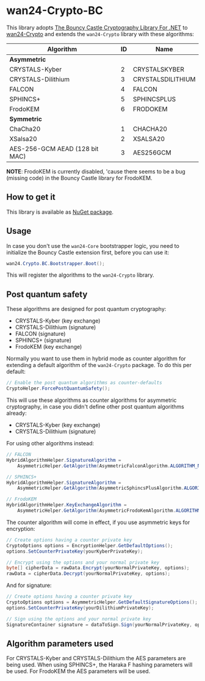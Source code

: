 # wan24-Crypto-BC

This library adopts 
[The Bouncy Castle Cryptography Library For .NET](https://github.com/bcgit/bc-csharp) 
to [wan24-Crypto](https://www.nuget.org/packages/wan24-Crypto/) and extends 
the `wan24-Crypto` library with these algorithms:

| Algorithm | ID | Name |
| --- | --- | --- |
| **Asymmetric** |  |  |
| CRYSTALS-Kyber | 2 | CRYSTALSKYBER |
| CRYSTALS-Dilithium | 3 | CRYSTALSDILITHIUM |
| FALCON | 4 | FALCON |
| SPHINCS+ | 5 | SPHINCSPLUS |
| FrodoKEM | 6 | FRODOKEM |
| **Symmetric** |  |  |
| ChaCha20 | 1 | CHACHA20 |
| XSalsa20 | 2 | XSALSA20 |
| AES-256-GCM AEAD (128 bit MAC) | 3 | AES256GCM |

**NOTE**: FrodoKEM is currently disabled, 'cause there seems to be a bug 
(missing code) in the Bouncy Castle library for FrodoKEM.

## How to get it

This library is available as 
[NuGet package](https://www.nuget.org/packages/wan24-Crypto-BC/).

## Usage

In case you don't use the `wan24-Core` bootstrapper logic, you need to 
initialize the Bouncy Castle extension first, before you can use it:

```cs
wan24.Crypto.BC.Bootstrapper.Boot();
```

This will register the algorithms to the `wan24-Crypto` library.

## Post quantum safety

These algorithms are designed for post quantum cryptography:

- CRYSTALS-Kyber (key exchange)
- CRYSTALS-Dilithium (signature)
- FALCON (signature)
- SPHINCS+ (signature)
- FrodoKEM (key exchange)

Normally you want to use them in hybrid mode as counter algorithm for 
extending a default algorithm of the `wan24-Crypto` package. To do this per 
default:

```cs
// Enable the post quantum algorithms as counter-defaults
CryptoHelper.ForcePostQuantumSafety();
```

This will use these algorithms as counter algorithms for asymmetric 
cryptography, in case you didn't define other post quantum algorithms already:

- CRYSTALS-Kyber (key exchange)
- CRYSTALS-Dilithium (signature)

For using other algorithms instead:

```cs
// FALCON
HybridAlgorithmHelper.SignatureAlgorithm = 
    AsymmetricHelper.GetAlgorithm(AsymmetricFalconAlgorithm.ALGORITHM_NAME);

// SPHINCS+
HybridAlgorithmHelper.SignatureAlgorithm = 
    AsymmetricHelper.GetAlgorithm(AsymmetricSphincsPlusAlgorithm.ALGORITHM_NAME);

// FrodoKEM
HybridAlgorithmHelper.KeyExchangeAlgorithm = 
    AsymmetricHelper.GetAlgorithm(AsymmetricFrodoKemAlgorithm.ALGORITHM_NAME);
```

The counter algorithm will come in effect, if you use asymmetric keys for 
encryption:

```cs
// Create options having a counter private key
CryptoOptions options = EncryptionHelper.GetDefaultOptions();
options.SetCounterPrivateKey(yourKyberPrivateKey);

// Encrypt using the options and your normal private key
byte[] cipherData = rawData.Encrypt(yourNormalPrivateKey, options);
rawData = cipherData.Decrypt(yourNormalPrivateKey, options);
```

And for signature:

```cs
// Create options having a counter private key
CryptoOptions options = AsymmetricHelper.GetDefaultSignatureOptions();
options.SetCounterPrivateKey(yourDilithiumPrivateKey);

// Sign using the options and your normal private key
SignatureContainer signature = dataToSign.Sign(yourNormalPrivateKey, options: options);
```

## Algorithm parameters used

For CRYSTALS-Kyber and CRYSTALS-Dilithium the AES parameters are being used. 
When using SPHINCS+, the Haraka F hashing parameters will be used. For 
FrodoKEM the AES parameters will be used.
